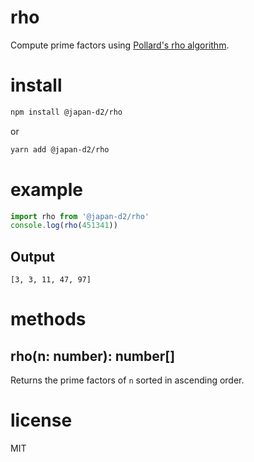 # rho

Compute prime factors using [Pollard's rho algorithm](https://en.wikipedia.org/wiki/Pollard%27s_rho_algorithm).

# install

```bash
npm install @japan-d2/rho
```

or

```bash
yarn add @japan-d2/rho
```

# example

```ts
import rho from '@japan-d2/rho'
console.log(rho(451341))
```

## Output

```
[3, 3, 11, 47, 97]
```

# methods

## rho(n: number): number[]

Returns the prime factors of `n` sorted in ascending order.

# license

MIT
